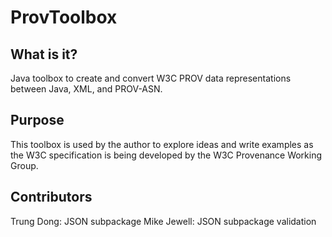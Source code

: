 ProvToolbox
===========

What is it?
-----------

Java toolbox to create and convert W3C PROV data representations between Java, XML, and PROV-ASN.


Purpose
-------

This toolbox is used by the author to explore ideas and write examples
as the W3C specification is being developed by the W3C Provenance
Working Group.

Contributors
------------
Trung Dong: JSON subpackage
Mike Jewell: JSON subpackage validation

